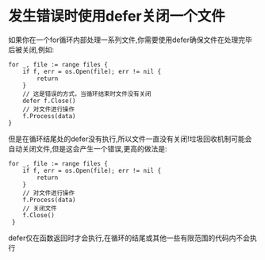 # 发生错误时使用defer关闭一个文件
如果你在一个for循环内部处理一系列文件,你需要使用defer确保文件在处理完毕后被关闭,例如:
```
for _, file := range files {
    if f, err = os.Open(file); err != nil {
        return
    }
    // 这是错误的方式，当循环结束时文件没有关闭
    defer f.Close()
    // 对文件进行操作
    f.Process(data)
}
```

但是在循环结尾处的defer没有执行,所以文件一直没有关闭!垃圾回收机制可能会自动关闭文件,但是这会产生一个错误,更高的做法是:
```
for _, file := range files {
    if f, err = os.Open(file); err != nil {
        return
    }
    // 对文件进行操作
    f.Process(data)
    // 关闭文件
    f.Close()
 }
```

defer仅在函数返回时才会执行,在循环的结尾或其他一些有限范围的代码内不会执行
